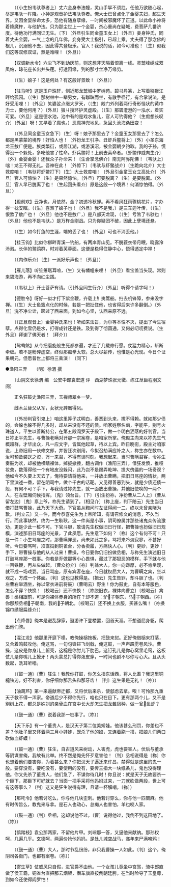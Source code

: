 <!-- { "loadSidebar": true } -->
　　（〔小生扮韦驮尊者上〕丈六金身奉法幢，灵山手挈不须扛。任他万欲随心起，尽是韦驮一杵降。小神是观音护法韦驮尊者。俺大士已曾点化了金婴夫妇，超生天界。又因金婴杀命太多，恐他有随身孽缘，一时间被邪魔坏了正道。以此命小神将着降魔杵，与他护法。只为那尘世上一个金婴，杀心重尚在疑城，费菩萨几番济度。待他功行满同证无生。〔下〕〔外旦引生同金童玉女上〕〔外旦〕妾身钟氏，同着丈夫金婴，一气上念的几年佛。妾身受大士指引，已超上乘。丈夫得了那念佛的根儿，沉溺他不去，因此得共登极乐。官人！我说的话，如今可准也！〔生〕似我们这等双修双证，煞是难哩！〔外旦〕） 

　　【双调新水令】六尘飞不到劫灰前，则这想非天隔着恨离一线。灵鹫峰绣成双凤帖，琼花座长出并头莲。打透因缘，到的那寸丝净万缘剪。 

　　（〔生〕娘子！这是何处？有这般好景致！〔外旦〕） 

　　【驻马听】这是玉户珠轩，侧近那龙鹫城中罗树苑。碧书丹篆，上写着猕猴江畔给孤园。（〔生〕那树林中一辈男女，有跏趺而坐，有散手径行，有合掌说法，是好受用哩！）〔外旦〕笑婆娑点缀大罗天，（〔生〕殿门外列着两行奇形怪状的黄巾力士，要他何用？）〔外旦〕狠ㄐ搜环护灵虚殿。（〔生〕那碧澄澄的一泓水，着实可爱。〔外旦〕这是德水池，池中有的是戏水鱼儿，官人可钓得他？〔生痴想长叹介〕〔外旦〕呀！又早着了魔也。）恶魔神兜地见，急回头沧海桑田变！ 

　　（〔外旦同金童玉女急下〕〔生〕呀！娘子那里去了？金童玉女那里去了？怎么都是黑蒙蒙的境界！好怕人也！〔外扮龙王引净、丑虾兵鳖将上〕〔外〕小圣东海龙王敖广便是。族类繁衍，或居江湖，或游溪沼，被金婴朝夕钓取。我的子孙，慌得没一个躲处，多吃他害了性命。虾兵鳖将！上前去索命者。〔虾鳖作威向生介〕〔外〕金婴金婴！还我众子孙命来！〔生合掌念佛介〕南无阿弥陀佛！〔韦驮上〕咄！龙王不得无礼。吾神在此！〔外惊下〕〔韦驮与虾鳖战介〕〔生跪向北介〕大士救度咱！〔韦驮将虾鳖打下〕〔生〕大士救度咱！〔外旦引金童玉女立高处介〕〔外旦〕官人可惊怕？〔生〕是果然惊怕。〔外旦〕可要脱离？〔生〕是要脱离。〔外旦〕官人早已脱离了也！〔生起回头看介〕原是这般一个境界！何消惊怕得。〔外旦〕） 

　　【殿前欢】云净也，月依然，金？初透冷秋蝉。再不看风狂雨骤桃花片，才办得一枕安眠。（〔生〕喜煞了娘子也！〔外旦〕我不是我，）是三车迦叶传，（〔生〕恨煞了敖广也！〔外旦〕他也不是敖广，）是八部天龙现，（〔生〕亏煞了韦驮也！〔外旦〕他也不是韦驮。）是万杵金刚战。只为你疑团不破，因此上孽境还悬。 

　　（〔生〕如今打鱼的生涯，端的丢了也！〔外旦〕可也不消丢他。） 

　　【挂玉钩】比似你柳畔青溪一钓船，有两岸青山见。不脱蓑衣带月眠，晓露泠泠溅。长伴的鹭鸥群，时对着芙蓉面。这便是稳得住静中心，悟得透定中禅！ 

　　（〔内作乐介〕〔生〕一派好乐声也！〔外旦〕） 

　　【雁儿落】听笙箫聒耳喧，〔生〕又有幡幢来哩！〔外旦〕看宝盖当头现。常则来碧海游，再不向红尘践。 

　　（〔韦驮上〕开士菩萨有请。〔引外旦同生行介〕〔外旦〕听得个请字呵！） 

　　【德胜令】呀好一似才打下紫金鞭，齐载上钅夷篙船。扫去机锋障，参来没字禅。（〔生〕大士鱼篮点化的时候，若是一把扯住他，也省得后来许多翻倒。）〔外旦〕洗不净尘诠，蹉过了西来面。到如今心坚，认西来原不远。 

　　（〔正旦观音上〕金婴钟氏来也！听如来法旨，为尔等本性不灭，提出了今生宿孽。点得化雪仍是水，打得成针还是铁。及到得了彻圆通，又何必叨叨费说。〔生外旦〕拜谢了佛天者！〔拜介〕） 

　　【鸳鸯煞】从今把磨旋般生死都参遍，才还了几载修行愿。仗猛力精心，斩断牵缠。若不是粉碎虚空，终似那痴拳太软。总火尽薪传，也惟是心光现。今日个证果朝元，但愿普世上都将三乘演！〔同下〕

●渔阳三弄　　（明）徐渭 撰 

　　（山阴文长徐渭 编　公安中郎袁宏道 评　西湖梦珠张元徵、练江荩臣程羽文 阅） 

　　正名狂鼓史渔阳三弄，玉禅师翠乡一梦。 

　　雌木兰替父从军，女状元辞凰得凤。 

　　（〔外扮判官引鬼上〕咱这里筭子忒明白，善恶到头来，撒不得赖。就如那少债的，会躲也躲不得几多时，却从来没有不还的债。咱家姓察名幽，字能平，别号火珠道人。平生以善断持公，在第五殿阎罗天子殿下，做一个明白洒落的好判官。当日祢正平先生，与曹操老瞒对讦那一宗案卷，是咱家所掌。俺殿主向来以祢先生气概超群，才华出众，凡一应文字，皆属他起草，待以上宾。昨日晚衙，殿主对咱家说，上帝旧用一伙修文郎，并皆迁次别用，今拟召劫满应补之人，祢生亦在数中。汝可预备装送之资，万一来召，不得有误时刻。我想起来，当时曹瞒召客，令祢生奏鼓为欢，却被他横睛裸体，掉扳掀捶，翻古调作〔渔阳三弄〕，借狂发愤，推哑妆聋，数落得他一个有地皮没躲闪，此乃岂不是踢弄乾坤、提大傀儡的一场奇观？他如今不久要上天去了，俺待要请将他来，一并放出曹瞒，把旧日骂座的情状，两下里演述一番，留在阴司中，做个千古的话靶。又见得善恶到头，就是少债还债一般，有何不可？手下，与我请过祢先生，就一面放出曹操，并他旧使唤的一两个人，在左壁厢伺候指挥。〔鬼〕领台旨。〔下〕〔引生扮祢，净扮曹从二人上〕〔曹从留左边〕〔鬼〕禀上爷，祢先生请到了。〔相见介〕〔祢上座，判下陪云〕先生当日借打鼓骂曹操，此乃天下大奇。下官虽从鞫问时左证得闻一二，终以未曾亲睹为歉。〔判立云〕又一件，而今恭喜先生为上帝所知，有请召修文的消息，不久当行。而此事缺然，终为一生耿耿。这一件尚是小事，阴司僚属并那些诸鬼众传流激劝，更是少此一桩不可。下官斗胆，敢请先生权做旧日行径，把曹操也扮做旧日规模，演述那旧日骂座的光景，了此夙愿。先生意下如何？〔祢〕这个有何不可！只是一件：小生骂座之时，那曹瞒罪恶，尚未如此之多，骂将来冷淡寂寥，不甚好听。今日要骂呵，须直捣到铜雀台，分香卖履，方痛快人心。〔判〕更妙，更妙！手下，带曹操与他的从人过来！曹操，今日要你仍旧扮做丞相，与祢先生演述旧日打鼓骂座那一桩事。你若是乔做那等小心畏惧，藏过了那狠恶的模样，手下就与他一百铁鞭，再从头做起。〔曹众扮介〕〔祢〕判翁大人，你一向谦厚，必不肯坐观，就不成一场戏耍。当日骂座，原有宾客在座，今日就权屈大人，为曹瞒之宾，坐以观之，方成一个体面。〔判〕这也见教得是。〔揖云〕先生告罪，却斗胆了也。〔判左曹右举酒坐，祢以常衣进前将鼓〕〔曹喝云〕野生！你为鼓史，自有本等服色，怎么不穿？快换！〔校喝云〕还不快换！〔祢脱旧衣，裸体向曹立〕〔校喝云〕禽兽！丞相跟前，可是你裸体赤身的所在？却不道：驴子朝东，马子朝西。〔祢〕你那颓丞相子朝南，我的子朝北。〔校喝云〕还不换上衣服，买甚么嘴！〔祢换锦巾绣服扁绦介〕） 

　　【点绛唇】俺本是避乱辞家，遨游许下登楼罢，回首天涯。不想道屈身躯，爬出他们胯。 

　　【混江龙】他那里开筵下榻，教俺操槌按板，把鼓来挝。正好俺借槌来打落，又合着鸣鼓攻他。俺这骂，一句句锋铓飞剑戟，俺这鼓，一声声霹雳卷风沙。曹操，这皮是你身儿上躯壳，这槌是你肘儿下肋巴。这钉孔儿是你心窝里毛窍，这板仗儿是你嘴儿上撩牙！两头蒙总打得你泼皮穿，一时间也酹不尽你亏心大。且从头数起，洗耳听咱。 

　　（〔鼓一通〕〔曹〕狂生！我教你打鼓，你怎么指东话西，将人比畜？我这里铜槌铁刃，好不利害，你仔细你那舌头和那牙齿！〔判〕这生果是无礼！〔祢〕） 

　　【油葫芦】第一来逼献帝迁都，又将伏后来杀，使郄虑去拿。唉！可怜那九重天子救不得一浑家。帝道后少不得你先行，咱也只在目下。更有那两个儿，又不是别树上花，都总是姓刘的亲骨血在宫中长大却怎生把龙雏凤种，做一瓮鱼虾？ 

　　（〔鼓一通〕〔曹〕说着我那一桩事了。〔祢〕） 

　　【天下乐】有一个董贵人，是汉天子第二位美娇娃。他该甚么刑罚，你差也不差？他肚子里又怀着两三月小娃娃，既杀了他的娘，又连着胞一搭，把娘儿们两口砍做血虾蟆！ 

　　（〔鼓一通〕〔曹〕狂生，自古道风来树动，人害虎，虎也要害人。伏后与董承等阴谋害俺，我故有此举。终不然是俺先怀歹意害他！〔判〕丞相说得是〔祢〕你也想着他们要害你，为着甚么来？你把汉天子逼迁来许昌，禁得就是这里的鬼一般。要穿没有，要吃没有，要使用的没有，要传三指大一块纸条儿，鬼也没得理他。你又先杀了董贵人，他们急了，不谋你待几时！你且说：就是天子无故要杀一个臣下，那臣下可好就去？当面一把手采将他妈妈过来，一刀就砍做两段，世上可有这等事么？〔判〕这又是狂生说得有理，且请一杯解嘲。〔祢〕） 

　　【那吒令】他若讨吃么，你与他几块歪刺。他若讨穿么，你与他一匹闛麻。他有时传旨么，教鬼来与拿。是石人也动心，总痴人也害怕，羊也咬人家。 

　　（〔鼓一通〕〔判〕丞相，这却说他不过。〔曹〕说得他过，我倒不到这田地了。〔祢〕） 

　　【鹊踏枝】袁公那两家，不留他片甲。刘琮那一答，又逼他来献纳。那孙权呵，几遍几乎。玄德呵，两遍价抢他妈妈。是处儿城空战马，递年来尸满啼鸦！ 

　　（〔鼓一通〕〔曹〕大人，那时节乱纷纷，非只我曹操一人如此。〔判〕这个，俺阴司各衙门，也都有案卷。〔祢〕） 

　　【寄生草】仗威风只自假，进官爵不由他。一个女孩儿竟坐中宫驾，骑中郎直做了侯王霸，铜雀台直把那云烟架，僭车旗直按倒朝廷胯。在当时险夺了玉皇尊，到如今还使得阎罗怕！ 

